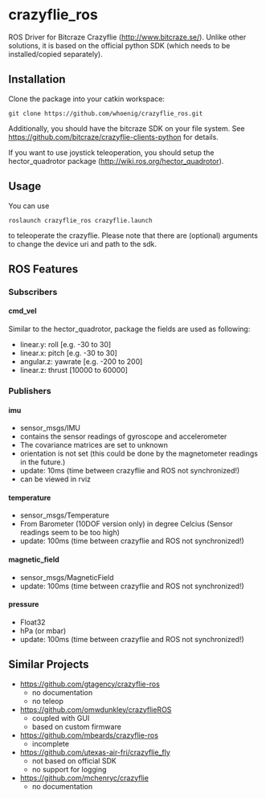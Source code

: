 crazyflie_ros
=============

ROS Driver for Bitcraze Crazyflie (http://www.bitcraze.se/).
Unlike other solutions, it is based on the official python SDK (which needs to be installed/copied separately).

## Installation

Clone the package into your catkin workspace:
```
git clone https://github.com/whoenig/crazyflie_ros.git
```

Additionally, you should have the bitcraze SDK on your file system.
See https://github.com/bitcraze/crazyflie-clients-python for details.

If you want to use joystick teleoperation, you should setup the hector_quadrotor package (http://wiki.ros.org/hector_quadrotor).

## Usage

You can use
```
roslaunch crazyflie_ros crazyflie.launch
```
to teleoperate the crazyflie.
Please note that there are (optional) arguments to change the device uri and path to the sdk.

## ROS Features

### Subscribers

#### cmd_vel

Similar to the hector_quadrotor, package the fields are used as following:
* linear.y: roll [e.g. -30 to 30]
* linear.x: pitch [e.g. -30 to 30]
* angular.z: yawrate [e.g. -200 to 200]
* linear.z: thrust [10000 to 60000]

### Publishers

#### imu
* sensor_msgs/IMU
* contains the sensor readings of gyroscope and accelerometer
* The covariance matrices are set to unknown 
* orientation is not set (this could be done by the magnetometer readings in the future.)
* update: 10ms (time between crazyflie and ROS not synchronized!)
* can be viewed in rviz

#### temperature
* sensor_msgs/Temperature
* From Barometer (10DOF version only) in degree Celcius (Sensor readings seem to be too high)
* update: 100ms (time between crazyflie and ROS not synchronized!)

#### magnetic_field
* sensor_msgs/MagneticField
* update: 100ms (time between crazyflie and ROS not synchronized!)

#### pressure
* Float32
* hPa (or mbar)
* update: 100ms (time between crazyflie and ROS not synchronized!)


## Similar Projects

* https://github.com/gtagency/crazyflie-ros
  * no documentation
  * no teleop
* https://github.com/omwdunkley/crazyflieROS
  * coupled with GUI
  * based on custom firmware
* https://github.com/mbeards/crazyflie-ros
  * incomplete
* https://github.com/utexas-air-fri/crazyflie_fly
  * not based on official SDK
  * no support for logging
* https://github.com/mchenryc/crazyflie
  * no documentation
